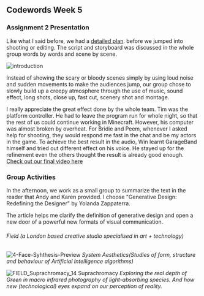 ## Codewords Week 5

### Assignment 2 Presentation
Like what I said before, we had a [detailed plan](https://docs.google.com/document/d/19jYVR71h8XhRFNsr-k470x9JxL-L0lmXoieETXrT_1o/edit). before we jumped into shooting or editing. The script and storyboard was discussed in the whole group words by words and scene by scene. 

![introduction](https://user-images.githubusercontent.com/68985217/92899912-93b05280-f462-11ea-9405-71480d2d0ecd.gif)

Instead of showing the scary or bloody scenes simply by using loud noise and sudden movements to make the audiences jump, our group chose to slowly build up a creepy atmosphere through the use of music, sound effect, long shots, close up, fast cut, scenery shot and montage.

I really appreciate the great effect done by the whole team. Tim was the platform controller. He had to leave the program run for whole night, so that the rest of us could continue working in Minecraft. However, his computer was almost broken by overheat. For Bridie and Peem, whenever I asked help for shooting, they would respond me fast in the chat and be my actors in the game. To achieve the best result in the audio, Win learnt GarageBand himself and tried out different effect on his voice. He stayed up for the refinement even the others thought the result is already good enough. 
[Check out our final video here](https://youtu.be/uiOQQN-uh4c)

### Group Activities 
In the afternoon, we work as a small group to summarize the text in the reader that Andy and Karen provided. I choose "Generative Design: Redefining the Designer" by Yolanda Zappaterra.

The article helps me clarify the definition of generative design and open a new door of a powerful new formats of visual communication. 

###### Field (a London based creative studio specialised in art + technology)
![4-Face-Syhthesis-Preview](https://user-images.githubusercontent.com/68985217/92900711-42549300-f463-11ea-9663-73e8af924ed3.jpg)
*System Aesthetics(Studies of form, structure and behaviour of Artificial Intelligence algorithms)*

![FIELD_Suprachromacy_14](https://user-images.githubusercontent.com/68985217/92901191-a1b2a300-f463-11ea-9d8a-36783655e3f2.jpg)
Suprachromacy
*Exploring the real depth of Green in macro infrared photography of light-absorbing species. And how new (technological) eyes expand on our perception of reality.*
